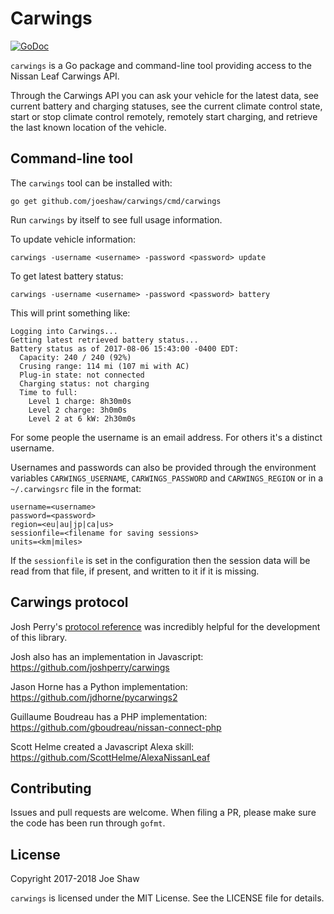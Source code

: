 # Carwings

[![GoDoc](https://godoc.org/github.com/joeshaw/carwings?status.svg)](http://godoc.org/github.com/joeshaw/carwings)

`carwings` is a Go package and command-line tool providing access to
the Nissan Leaf Carwings API.

Through the Carwings API you can ask your vehicle for the latest data,
see current battery and charging statuses, see the current climate
control state, start or stop climate control remotely, remotely
start charging, and retrieve the last known location of the vehicle.

## Command-line tool

The `carwings` tool can be installed with:

    go get github.com/joeshaw/carwings/cmd/carwings

Run `carwings` by itself to see full usage information.

To update vehicle information:

    carwings -username <username> -password <password> update

To get latest battery status:

    carwings -username <username> -password <password> battery

This will print something like:

    Logging into Carwings...
    Getting latest retrieved battery status...
    Battery status as of 2017-08-06 15:43:00 -0400 EDT:
      Capacity: 240 / 240 (92%)
      Crusing range: 114 mi (107 mi with AC)
      Plug-in state: not connected
      Charging status: not charging
      Time to full:
        Level 1 charge: 8h30m0s
        Level 2 charge: 3h0m0s
        Level 2 at 6 kW: 2h30m0s

For some people the username is an email address.  For others it's a
distinct username.

Usernames and passwords can also be provided through the environment
variables `CARWINGS_USERNAME`, `CARWINGS_PASSWORD` and `CARWINGS_REGION`
or in a `~/.carwingsrc` file in the format:

```
username=<username>
password=<password>
region=<eu|au|jp|ca|us>
sessionfile=<filename for saving sessions>
units=<km|miles>
```

If the `sessionfile` is set in the configuration then the session data will be
read from that file, if present, and written to it if it is missing.

## Carwings protocol

Josh Perry's [protocol reference](https://github.com/joshperry/carwings/blob/master/protocol.markdown)
was incredibly helpful for the development of this library.

Josh also has an implementation in Javascript:
https://github.com/joshperry/carwings

Jason Horne has a Python implementation:
https://github.com/jdhorne/pycarwings2

Guillaume Boudreau has a PHP implementation:
https://github.com/gboudreau/nissan-connect-php

Scott Helme created a Javascript Alexa skill:
https://github.com/ScottHelme/AlexaNissanLeaf

## Contributing

Issues and pull requests are welcome.  When filing a PR, please make
sure the code has been run through `gofmt`.

## License

Copyright 2017-2018 Joe Shaw

`carwings` is licensed under the MIT License.  See the LICENSE file
for details.
